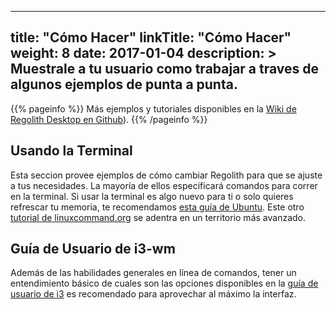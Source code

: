
---
title: "Cómo Hacer"
linkTitle: "Cómo Hacer"
weight: 8
date: 2017-01-04
description: >
  Muestrale a tu usuario como trabajar a traves de algunos ejemplos de punta a punta.
---

{{% pageinfo %}}
Más ejemplos y tutoriales disponibles en la [Wiki de Regolith Desktop en Github](https://github.com/search?q=org%3Aregolith-linux&type=Wikis&in:HowTo)).
{{% /pageinfo %}}

## Usando la Terminal

Esta seccion provee ejemplos de cómo cambiar Regolith para que se ajuste a tus necesidades. La mayoría de ellos especificará comandos para correr en la terminal. Si usar la terminal es algo nuevo para ti o solo quieres refrescar tu memoria, te recomendamos [esta guía de Ubuntu](https://tutorials.ubuntu.com/tutorial/command-line-for-beginners#0). Este otro [tutorial de linuxcommand.org](http://linuxcommand.org/lc3_learning_the_shell.php) se adentra en un territorio más avanzado.

## Guía de Usuario de i3-wm

Además de las habilidades generales en línea de comandos, tener un entendimiento básico de cuales son las opciones disponibles en la [guía de usuario de i3](https://i3wm.org/docs/userguide.html) es recomendado para aprovechar al máximo la interfaz.

